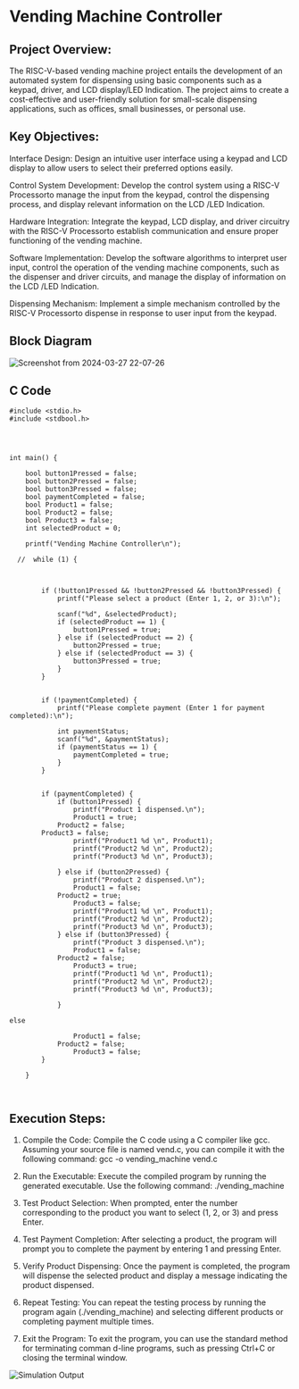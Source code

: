 # Vending Machine Controller

## Project Overview:

The RISC-V-based vending machine project entails the development of an automated system for dispensing  using basic components such as a keypad, driver, and LCD display/LED Indication. The project aims to create a cost-effective and user-friendly solution for small-scale  dispensing applications, such as offices, small businesses, or personal use.

## Key Objectives:

Interface Design: Design an intuitive user interface using a keypad and LCD display to allow users to select their preferred  options easily.

Control System Development: Develop the control system using a RISC-V  Processorto manage the input from the keypad, control the  dispensing process, and display relevant information on the LCD /LED Indication.

Hardware Integration: Integrate the keypad, LCD display, and driver circuitry with the RISC-V  Processorto establish communication and ensure proper functioning of the  vending machine.

Software Implementation: Develop the software algorithms to interpret user input, control the operation of the vending machine components, such as the  dispenser and driver circuits, and manage the display of information on the LCD /LED Indication.

 Dispensing Mechanism: Implement a simple mechanism controlled by the RISC-V  Processorto dispense  in response to user input from the keypad.

## Block Diagram

![Screenshot from 2024-03-27 22-07-26](https://github.com/LRAJA33/RISCV-HDP/assets/105126037/e9ecfc48-7250-475c-a17f-0b57547fb537)



## C Code

```
#include <stdio.h>
#include <stdbool.h>




int main() {

    bool button1Pressed = false;
    bool button2Pressed = false;
    bool button3Pressed = false;
    bool paymentCompleted = false;
    bool Product1 = false;
    bool Product2 = false;
    bool Product3 = false;
    int selectedProduct = 0;

    printf("Vending Machine Controller\n");

  //  while (1) {



        if (!button1Pressed && !button2Pressed && !button3Pressed) {
            printf("Please select a product (Enter 1, 2, or 3):\n");

            scanf("%d", &selectedProduct);
            if (selectedProduct == 1) {
                button1Pressed = true;
            } else if (selectedProduct == 2) {
                button2Pressed = true;
            } else if (selectedProduct == 3) {
                button3Pressed = true;
            }
        }


        if (!paymentCompleted) {
            printf("Please complete payment (Enter 1 for payment completed):\n");

            int paymentStatus;
            scanf("%d", &paymentStatus);
            if (paymentStatus == 1) {
                paymentCompleted = true;
            }
        }


        if (paymentCompleted) {
            if (button1Pressed) {
                printf("Product 1 dispensed.\n");
              	Product1 = true;
    		Product2 = false;
   		Product3 = false;
                printf("Product1 %d \n", Product1);
                printf("Product2 %d \n", Product2);
                printf("Product3 %d \n", Product3);

            } else if (button2Pressed) {
                printf("Product 2 dispensed.\n");
                Product1 = false;
    		Product2 = true;
                Product3 = false;
                printf("Product1 %d \n", Product1);
                printf("Product2 %d \n", Product2);
                printf("Product3 %d \n", Product3);
            } else if (button3Pressed) {
                printf("Product 3 dispensed.\n");
                Product1 = false;
    		Product2 = false;
                Product3 = true;
                printf("Product1 %d \n", Product1);
                printf("Product2 %d \n", Product2);
                printf("Product3 %d \n", Product3);

            }

else
            
                Product1 = false;
    		Product2 = false;
                Product3 = false;
        }

    }



```
## Execution Steps:

1. Compile the Code: Compile the C code using a C compiler like gcc. Assuming your source file is named vend.c, you can compile it with the following command:
gcc -o vending_machine vend.c

2. Run the Executable: Execute the compiled program by running the generated executable. Use the following command:
./vending_machine

3. Test Product Selection: When prompted, enter the number corresponding to the product you want to select (1, 2, or 3) and press Enter.

4. Test Payment Completion: After selecting a product, the program will prompt you to complete the payment by entering 1 and pressing Enter.

5. Verify Product Dispensing: Once the payment is completed, the program will dispense the selected product and display a message indicating the product dispensed.

6. Repeat Testing: You can repeat the testing process by running the program again (./vending_machine) and selecting different products or completing payment multiple times.

7. Exit the Program: To exit the program, you can use the standard method for terminating comman
d-line programs, such as pressing Ctrl+C or closing the terminal window.

![Simulation Output](https://github.com/LRAJA33/RISCV-HDP/assets/105126037/7370484a-bb89-4d88-ab9c-c0f216c51f2c)


